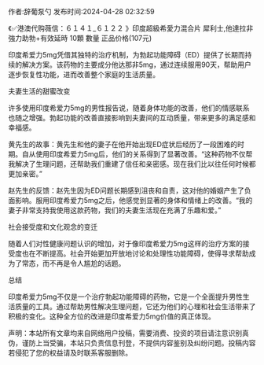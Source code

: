 <p>作者:辞葡泵勺 发布时间:2024-04-28 02:32:59</p>
<p>《✅港澳代购薇信：６１４１_６１２２ 》印度超級希愛力混合片 犀利士,他達拉非 強力助勃+有效延時 10顆 數量 正品价格(107元) </p>
									<p>印度希爱力5mg凭借其独特的治疗机制，为勃起功能障碍（ED）提供了长期而持续的解决方案。该药物的主要成分他达那非5mg，通过连续服用90天，帮助用户逐步恢复性功能，进而改善整个家庭的生活质量。</p><p></p><p>夫妻生活的甜蜜改变</p><p></p><p>许多使用印度希爱力5mg的男性报告说，随着身体功能的改善，他们的情感联系也随之增强。勃起功能的改善直接影响到夫妻间的互动质量，带来更多的满足感和幸福感。</p><p></p><p>黄先生的故事：黄先生和他的妻子在他开始出现ED症状后经历了一段困难的时期。自从使用印度希爱力5mg后，他们的关系得到了显著改善。“这种药物不仅帮我解决了生理问题，还帮助我们重建了信任和亲密感。现在我们比以往任何时候都更加亲密。”</p><p></p><p>赵先生的反馈：赵先生因为ED问题长期感到沮丧和自责，这对他的婚姻产生了负面影响。服用印度希爱力5mg之后，他感觉到显著的身体和情绪上的改善。“我的妻子非常支持我使用这款药物，我们的夫妻生活现在充满了乐趣和爱。”</p><p></p><p>社会接受度和文化观念的变迁</p><p></p><p>随着人们对性健康问题认识的增加，对于像印度希爱力5mg这样的治疗方案的接受度也在不断提高。社会开始更加开放地讨论和处理性功能障碍，使得寻求帮助成为了常态，而不再是令人尴尬的话题。</p><p></p><p>总结</p><p></p><p>印度希爱力5mg不仅是一个治疗勃起功能障碍的药物，它是一个全面提升男性生活质量的工具。通过帮助男性解决生理问题，它还为他们的心理和社会生活带来了积极的变化。这种全方位的改进是印度希爱力5mg价值的真正体现。</p>				声明：本站所有文章均来自网络用户投稿，需要消费、投资的项目请注意识别真伪，谨防上当受骗，本站只负责信息刊登，不提供内容鉴别及纠纷问题。投稿内容若侵犯了您的权益请及时联系客服删除。				

